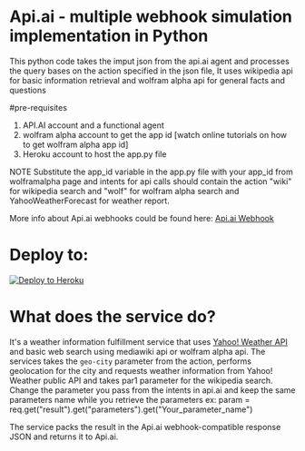 # Api.ai - multiple webhook simulation implementation in Python

This python code takes the imput json from the api.ai agent and processes the query bases on the action specified in the json file,
It uses wikipedia api for basic information retrieval and wolfram alpha api for general facts and questions

#pre-requisites
1. API.AI account and a functional agent
2. wolfram alpha account to get the app id [watch online tutorials on how to get wolfram alpha app id]
3. Heroku account to host the app.py file

NOTE
Substitute the app_id variable in the app.py file with your app_id from wolframalpha page and intents for api calls should contain the action "wiki" for wikipedia search and "wolf" for wolfram alpha search and YahooWeatherForecast for weather report.


More info about Api.ai webhooks could be found here:
[Api.ai Webhook](https://docs.api.ai/docs/webhook)

# Deploy to:
[![Deploy to Heroku](https://www.herokucdn.com/deploy/button.svg)](https://heroku.com/deploy)

# What does the service do?
It's a weather information fulfillment service that uses [Yahoo! Weather API](https://developer.yahoo.com/weather/) and basic web search 
using mediawiki api or wolfram alpha api.
The services takes the `geo-city` parameter from the action, performs geolocation for the city and requests weather information from Yahoo! Weather public API and takes par1 parameter for the wikipedia search.
Change the parameter you pass from the intents in api.ai and keep the same parameters name while you retrieve the parameters ex:
param = req.get("result").get("parameters").get("Your_parameter_name")

The service packs the result in the Api.ai webhook-compatible response JSON and returns it to Api.ai.
